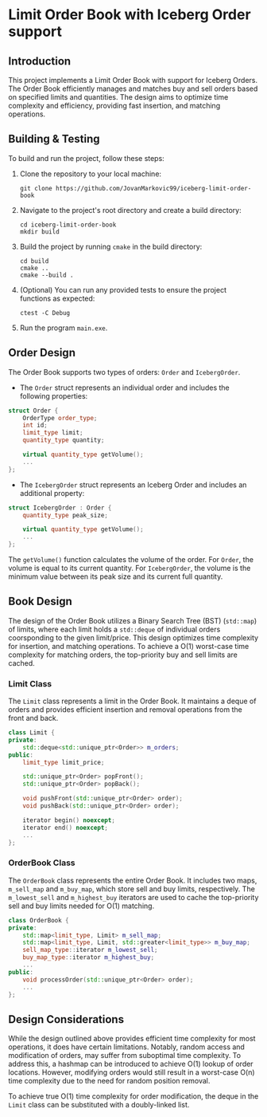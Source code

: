 # Limit Order Book with Iceberg Order support

## Introduction

This project implements a Limit Order Book with support for Iceberg Orders. The Order Book efficiently manages and matches buy and sell orders based on specified limits and quantities. The design aims to optimize time complexity and efficiency, providing fast insertion, and matching operations.

## Building & Testing

To build and run the project, follow these steps:

1. Clone the repository to your local machine:
    ``` 
    git clone https://github.com/JovanMarkovic99/iceberg-limit-order-book 
    ```

2. Navigate to the project's root directory and create a build directory:
    ``` 
    cd iceberg-limit-order-book 
    mkdir build
    ```

3. Build the project by running `cmake` in the build directory:
    ```
    cd build
    cmake ..
    cmake --build .
    ```

4. (Optional) You can run any provided tests to ensure the project functions as expected:
    ```
    ctest -C Debug
    ```

5. Run the program `main.exe`.

## Order Design

The Order Book supports two types of orders: `Order` and `IcebergOrder`.

- The `Order` struct represents an individual order and includes the following properties:

```cpp
struct Order {
    OrderType order_type;
    int id;
    limit_type limit;
    quantity_type quantity;

    virtual quantity_type getVolume();
    ...
};
```

- The `IcebergOrder` struct represents an Iceberg Order and includes an additional property:

```cpp
struct IcebergOrder : Order {
    quantity_type peak_size;

    virtual quantity_type getVolume();
    ...
};
```
The `getVolume()` function calculates the volume of the order. For `Order`, the volume is equal to its current quantity. For `IcebergOrder`, the volume is the minimum value between its peak size and its current full quantity.

## Book Design

The design of the Order Book utilizes a Binary Search Tree (BST) (`std::map`) of limits, where each limit holds a `std::deque` of individual orders coorsponding to the given limit/price. This design optimizes time complexity for insertion, and matching operations. To achieve a O(1) worst-case time complexity for matching orders, the top-priority buy and sell limits are cached.

### Limit Class

The `Limit` class represents a limit in the Order Book. It maintains a deque of orders and provides efficient insertion and removal operations from the front and back.

```cpp
class Limit {
private:
    std::deque<std::unique_ptr<Order>> m_orders;
public:
    limit_type limit_price;

    std::unique_ptr<Order> popFront();
    std::unique_ptr<Order> popBack();

    void pushFront(std::unique_ptr<Order> order);
    void pushBack(std::unique_ptr<Order> order);

    iterator begin() noexcept;
    iterator end() noexcept;
    ...
};
```

### OrderBook Class

The `OrderBook` class represents the entire Order Book. It includes two maps, `m_sell_map` and `m_buy_map`, which store sell and buy limits, respectively. The `m_lowest_sell` and `m_highest_buy` iterators are used to cache the top-priority sell and buy limits needed for O(1) matching.

```cpp
class OrderBook {
private:
    std::map<limit_type, Limit> m_sell_map;
    std::map<limit_type, Limit, std::greater<limit_type>> m_buy_map;
    sell_map_type::iterator m_lowest_sell;
    buy_map_type::iterator m_highest_buy;
    ...
public:
    void processOrder(std::unique_ptr<Order> order);
    ...
};
```

## Design Considerations

While the design outlined above provides efficient time complexity for most operations, it does have certain limitations. Notably, random access and modification of orders, may suffer from suboptimal time complexity. To address this, a hashmap can be introduced to achieve O(1) lookup of order locations. However, modifying orders would still result in a worst-case O(n) time complexity due to the need for random position removal.

To achieve true O(1) time complexity for order modification, the deque in the `Limit` class can be substituted with a doubly-linked list.
